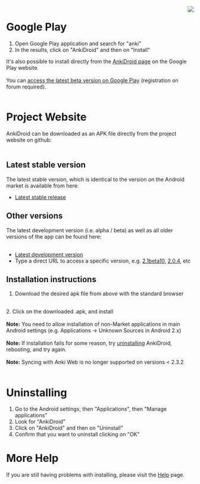 
<img src='http://i.stack.imgur.com/hUgkh.png' align='right'>


<h1>Google Play</h1>
<ol><li>Open Google Play application and search for "anki"<br>
</li><li>In the results, click on "AnkiDroid" and then on "Install"</li></ol>

It's also possible to install directly from the <a href='https://market.android.com/details?id=com.ichi2.anki'>AnkiDroid page</a> on the Google Play website.<br>
<br>
You can <a href='http://ankidroid.org/manual.html#betaTesting'>access the latest beta version on Google Play</a> (registration on forum required).<br>
<br>
<h1>Project Website</h1>
AnkiDroid can be downloaded as an APK file directly from the project website on github:<br>
<br>
<h2>Latest stable version</h2>
The latest stable version, which is identical to the version on the Android market is available from here:<br>
<ul><li><a href='https://github.com/ankidroid/Anki-Android/releases/latest'>Latest stable release</a></li></ul>

<h2>Other versions</h2>
The latest development version (i.e. alpha / beta) as well as all older versions of the app can be found here:<br>
<br>
<ul><li><a href='https://github.com/ankidroid/Anki-Android/releases'>Latest development version</a>
</li><li>Type a direct URL to access a specific version, e.g. <a href='https://github.com/ankidroid/Anki-Android/releases/tag/v2.1beta10'>2.1beta10</a>, <a href='https://github.com/ankidroid/Anki-Android/releases/tag/v2.0.4'>2.0.4</a>, etc</li></ul>

<h2>Installation instructions</h2>

1. Download the desired apk file from above with the standard browser<br>
<br>
2. Click on the downloaded .apk, and install<br>
<br>
<b>Note:</b> You need to allow installation of non-Market applications in main Android settings (e.g. Applications -> Unknown Sources in Android 2.x)<br>
<br>
<b>Note:</b> If installation fails for some reason, try <a href='#Uninstalling.md'>uninstalling</a> AnkiDroid, rebooting,  and try again.<br>
<br>
<b>Note:</b> Syncing with Anki Web is no longer supported on versions < 2.3.2<br>
<br>
<h1>Uninstalling</h1>
<ol><li>Go to the Android settings, then "Applications", then "Manage applications"<br>
</li><li>Look for "AnkiDroid"<br>
</li><li>Click on "AnkiDroid" and then on "Uninstall"<br>
</li><li>Confirm that you want to uninstall clicking on "OK"</li></ol>

<h1>More Help</h1>
If you are still having problems with installing, please visit the <a href='http://ankidroid.org/docs/help.html'>Help</a> page.